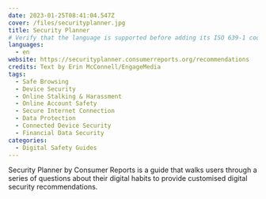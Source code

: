 ```yaml
---
date: 2023-01-25T08:41:04.547Z
cover: /files/securityplanner.jpg
title: Security Planner
# Verify that the language is supported before adding its ISO 639-1 code here. without the country code, i.e. ms instead of ms_MY.
languages:
  - en
website: https://securityplanner.consumerreports.org/recommendations
credits: Text by Erin McConnell/EngageMedia
tags:
  - Safe Browsing
  - Device Security
  - Online Stalking & Harassment
  - Online Account Safety
  - Secure Internet Connection
  - Data Protection
  - Connected Device Security
  - Financial Data Security
categories:
  - Digital Safety Guides
---
```

Security Planner by Consumer Reports is a guide that walks users through a series of questions about their digital habits to provide customised digital security recommendations.